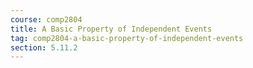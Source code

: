 ```yaml
---
course: comp2804
title: A Basic Property of Independent Events
tag: comp2804-a-basic-property-of-independent-events
section: 5.11.2
---
```


